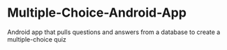 # Multiple-Choice-Android-App
Android app that pulls questions and answers from a database to create a multiple-choice quiz
